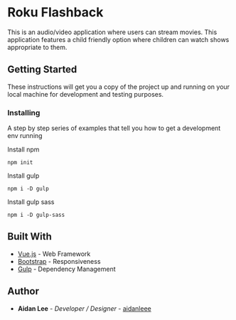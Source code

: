 # Roku Flashback 

This is an audio/video application where users can stream movies. This application features a child friendly option where children can watch shows appropriate to them.

## Getting Started

These instructions will get you a copy of the project up and running on your local machine for development and testing purposes.

### Installing

A step by step series of examples that tell you how to get a development env running

Install npm

```
npm init
```

Install gulp

```
npm i -D gulp
```

Install gulp sass
```
npm i -D gulp-sass
```

## Built With
* [Vue.js](https://vuejs.org) - Web Framework
* [Bootstrap](https://getbootstrap.com) - Responsiveness
* [Gulp](https://gulpjs.com) - Dependency Management


## Author

* **Aidan Lee** - *Developer / Designer* - [aidanleee](https://github.com/aidanleee)

